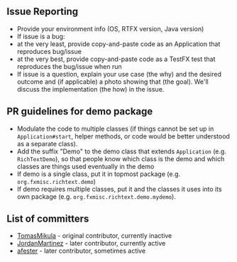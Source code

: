 
## Issue Reporting

- Provide your environment info (OS, RTFX version, Java version)
- If issue is a bug:
 - at the very least, provide copy-and-paste code as an Application that reproduces bug/issue
 - at the very best, provide copy-and-paste code as a TestFX test that reproduces the bug/issue when run
- If issue is a question, explain your use case (the why) and the desired outcome and (if applicable) a photo showing that (the goal). We'll discuss the implementation (the how) in the issue.

## PR guidelines for demo package

- Modulate the code to multiple classes (if things cannot be set up in `Application#start`, helper methods, or code would be better understood as a separate class).
- Add the suffix "Demo" to the demo class that extends `Application` (e.g. `RichTextDemo`), so that people know which class is the demo and which classes are things used eventually in the demo
- If demo is a single class, put it in topmost package (e.g. `org.fxmisc.richtext.demo`)
- If demo requires multiple classes, put it and the classes it uses into its own package (e.g. `org.fxmisc.richtext.demo.mydemo`).

## List of committers

 - [TomasMikula](https://github.com/TomasMikula) - original contributor, currently inactive
 - [JordanMartinez](https://github.com/JordanMartinez) - later contributor, currently active
 - [afester](https://github.com/afester) - later contributor, sometimes active
